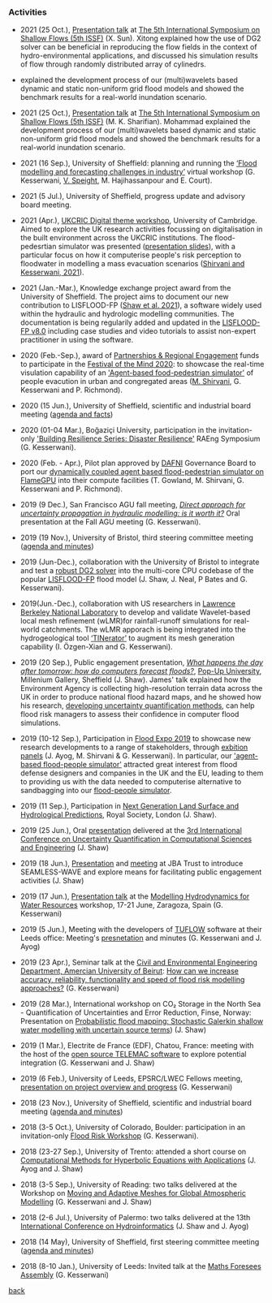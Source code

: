 ### Activities
- 2021 (25 Oct.), [Presentation talk](https://docs.google.com/presentation/d/1ZUtdhv_1TdIwjUCi22lqAcFrHfdNN6nh/edit?usp=sharing&ouid=100395140877301018816&rtpof=true&sd=true) at [The 5th International Symposium on Shallow Flows (5th ISSF)](https://www.aischolar.org/attendees/index/EMREJBU) (X. Sun). Xitong explained how the use of DG2 solver can be beneficial in reproducing the flow fields in the context of hydro-environmental applications, and discussed his simulation results of flow through randomly distributed array of cylinedrs.

- explained the development process of our (multi)wavelets based dynamic and static non-uniform grid flood models and showed the benchmark results for a real-world inundation scenario.  

- 2021 (25 Oct.), [Presentation talk](https://docs.google.com/presentation/d/19MnjVO9dMAeZFw5UgCIlyNmaLdfT_PSx/edit?usp=sharing&ouid=100395140877301018816&rtpof=true&sd=true) at [The 5th International Symposium on Shallow Flows (5th ISSF)](https://www.aischolar.org/attendees/index/EMREJBU) (M. K. Sharifian).  Mohammad explained the development process of our (multi)wavelets based dynamic and static non-uniform grid flood models and showed the benchmark results for a real-world inundation scenario.  

- 2021 (16 Sep.), University of Sheffield: planning and running the [‘Flood modelling and forecasting challenges in industry’](Workshop_16Sep2021.md) virtual workshop (G. Kesserwani, [V. Speight](https://www.sheffield.ac.uk/civil/staff/research/speightv), M. Hajihassanpour and E. Court).

- 2021 (5 Jul.), University of Sheffield, progress update and advisory board meeting. 

- 2021 (Apr.), [UKCRIC Digital theme workshop](https://www.ukcric.com/news/ukcric-workshop-explores-the-challenges-and-opportunities-of-digitalisation-in-the-built-environment/), University of Cambridge. Aimed to explore the UK research  activities focussing on digitalisation in the built environment across the UKCRIC institutions. The flood-pedesrtian simulator was presented ([presentation slides](https://drive.google.com/file/d/1G9SHYH7_v7EChFVTejMpU7Wng72hKUfV/view?usp=sharing)), with a particular focus on how it computerise people's risk perception to floodwater in modelling a mass evacuation scenarios ([Shirvani and Kesserwani, 2021](https://doi.org/10.5194/nhess-2021-79)). 



- 2021 (Jan.-Mar.), Knowledge exchange project award from the University of Sheffield. The project aims to document our new contribution to LISFLOOD-FP ([Shaw et al. 2021](https://gmd.copernicus.org/preprints/gmd-2020-340/)), a software widely used within the hydraulic and hydrologic modelling communities. The documentation is being regularily added and updated in the [LISFLOOD-FP v8.0](./LISFLOOD8.0.md) including case studies and video tutorials to assist non-expert practitioner in using the software. 

- 2020 (Feb.-Sep.), award of [Partnerships & Regional Engagement](https://www.sheffield.ac.uk/pre) funds to participate in the [Festival of the Mind 2020](https://festivalofthemind.sheffield.ac.uk/2020/): to showcase the real-time visulation capability of an ['Agent-based food-pedestrian simulator'](https://www.seamlesswave.com/Flood_Human_ABM.html) of people evacution in urban and congregated areas ([M. Shirvani](https://drive.google.com/file/d/1wM_Ucc_gHgQEeKdO6rrDvBGJLxCeAKDd/view?usp=sharing), G. Kesserwani and P. Richmond).

- 2020 (15 Jun.), University of Sheffield, scientific and industrial board meeting ([agenda and facts](https://docs.google.com/document/d/1pK91NP_up5o7YWTn-88TwQCWhpZFrxw1qtBsPlHcXVA/edit))

- 2020 (01-04 Mar.), Boğaziçi University, participation in the invitation-only ['Building Resilience Series: Disaster Resilience'](https://www.raeng.org.uk/grants-prizes/grants/international-research-and-collaborations/frontiers/frontiers-of-development/upcoming-symposia) RAEng Symposium (G. Kesserwani).    

- 2020 (Feb. - Apr.), Pilot plan approved by [DAFNI](https://www.dafni.ac.uk/) Governance Board to port our [dynamically coupled agent based flood-pedestrian simulator on FlameGPU](https://arxiv.org/abs/1908.05232) into their compute facilities (T. Gowland, M. Shirvani, G. Kesserwani and P. Richmond).  

- 2019 (9 Dec.), San Francisco AGU fall meeting, [_Direct approach for uncertainty propagation in hydraulic modelling: is it worth it?_](https://drive.google.com/file/d/1cLouenKS0qJR6cIDsGO3kBg2TC4o860W/view?usp=sharing) Oral presentation at the Fall AGU meeting (G. Kesserwani).

- 2019 (19 Nov.), University of Bristol, third steering committee meeting ([agenda and minutes](https://docs.google.com/document/d/1J_Wsoutj_5fuaZejW0um8a1ojZmgTv-VsRECYlP25ls/edit#))

- 2019 (Jun-Dec.), collaboration with the University of Bristol to integrate and test a [robust DG2 solver](https://www.sciencedirect.com/science/article/pii/S004578251830389X) into the multi-core CPU codebase of the popular [LISFLOOD-FP](http://www.bristol.ac.uk/geography/research/hydrology/models/lisflood/) flood model (J. Shaw, J. Neal, P Bates and G. Kesserwani).  

- 2019(Jun.-Dec.), collaboration with US researchers in [Lawrence Berkeley National Laboratory](https://eesa.lbl.gov) to develop and validate Wavelet-based local mesh refinement (wLMR)for rainfall-runoff simulations for real-world catchments. The wLMR apporach is being integrated into the hydrogeological tool [‘TINerator’](https://github.com/lanl/LaGriT/tree/tinerator) to augment its mesh generation capability (I. Özgen-Xian and G. Kesserwani).

- 2019 (20 Sep.), Public engagement presentation, [_What happens the day after tomorrow: how do computers forecast floods?_](https://drive.google.com/file/d/18CBCXAx2JzbwhNGkOVSgPh19OlpiuV5A/view), [Pop-Up University](https://www.museums-sheffield.org.uk/whats-on/events/2019/9/pop-up-university), Millenium Gallery, Sheffield (J. Shaw). James' talk explained how the Environment Agency is collecting high-resolution terrain data across the UK in order to produce national flood hazard maps, and he showed how his research, [developing uncertainty quantification methods](https://arxiv.org/abs/1907.06421), can help flood risk managers to assess their confidence in computer flood simulations.

- 2019 (10-12 Sep.), Participation in [Flood Expo 2019](http://www.thefloodexpo.co.uk/) to showcase new research developments to a range of stakeholders, through [exbition panels](https://drive.google.com/file/d/10p1cpQGEE1c0IKQqQyvxs03thszwEGJd/view?usp=sharing) (J. Ayog, M. Shirvani & G. Kesserwani). In particular, our ['agent-based flood-people simulator'](https://arxiv.org/abs/1908.05232) attracted great interest from flood defense designers and companies in the UK and the EU, leading to them to providing us with the data needed to computerise alternative to sandbagging into our [flood-people simulator](https://arxiv.org/abs/1908.05232). 
 
 - 2019 (11 Sep.), Participation in [Next Generation Land Surface and Hydrological Predictions](https://hydro-jules.org/abstract-submission-form), Royal Society, London (J. Shaw).
 
- 2019 (25 Jun.), Oral [presentation](https://drive.google.com/file/d/1yyzqJt4NEi8D3Ei3XjWNQ-Ys_Lhfg5wF/view?usp=sharing) delivered at the [3rd International Conference on Uncertainty Quantification in Computational Sciences and Engineering](https://2019.uncecomp.org/) (J. Shaw)

- 2019 (18 Jun.), [Presentation](https://drive.google.com/file/d/1oeFdc_j-mJ74tCgjBt49CUY_kh2utAWV/view?usp=sharing) and [meeting](https://docs.google.com/document/d/1cIj4oAL9oGxYDdgjZCCjcMVwrI2sC6HPBsVQRcRQtmA/edit?usp=sharing) at JBA Trust to introduce SEAMLESS-WAVE and explore means for facilitating public engagement activities (J. Shaw) 

- 2019 (17 Jun.), [Presentation talk](https://drive.google.com/file/d/19WioVoBD-YuxJDMZuXAipNs_WtYcD0x5/view?usp=sharing) at the [Modelling Hydrodynamics for Water Resources](http://eventos.unizar.es/25050/detail/modelling-hydrodynamics-for-water-resources.html) workshop, 17-21 June, Zaragoza, Spain (G. Kesserwani)

- 2019 (5 Jun.), Meeting with the developers of [TUFLOW](https://www.tuflow.com/) software at their Leeds office: Meeting's [presnetation](https://drive.google.com/file/d/1OmBje1Iz5wIcbt5wkHxDbgGA7Jpc8uju/view?usp=sharing) and minutes (G. Kesserwani and J. Ayog)

- 2019 (23 Apr.), Seminar talk at the [Civil and Environmental Engineering Department, Amercian University of Beirut](https://www.aub.edu.lb/msfea/cee/Pages/default.aspx): [How can we increase accuracy, reliability, functionality and speed of flood risk modelling approaches?](https://drive.google.com/file/d/1ON_2jMZ9C1ZCbjtvSrEz2CmoqGV4crrE/view?usp=sharing) (G. Kesserwani)

- 2019 (28 Mar.), International workshop on CO₂ Storage in the North Sea - Quantification of Uncertainties and Error Reduction, Finse, Norway: Presentation on [Probabilistic flood mapping: Stochastic Galerkin shallow water modelling with uncertain source terms](https://drive.google.com/file/d/1QTPyasTnZxQRgUaK8281Us2leni2cp4d/view?usp=sharing)) (J. Shaw)

- 2019 (1 Mar.), Electrite de France (EDF), Chatou, France: meeting with the host of the [open source TELEMAC software](http://www.opentelemac.org/) to explore potential integration (G. Kesserwani and J. Shaw)

- 2019 (6 Feb.), University of Leeds, EPSRC/LWEC Fellows meeting, [presentation on project overview and progress](https://drive.google.com/file/d/1ACBmj7wHHch_vhvvoxpf052k1KGhIbRY/view?usp=sharing) (G. Kesserwani)

- 2018 (23 Nov.), University of Sheffield, scientific and industrial board meeting ([agenda and minutes](https://docs.google.com/document/d/1J6r1d2T7HTH5wwJ4E47RE9A4s6HJm0FXleKDZJKoMyI/edit?usp=sharing))

- 2018 (3-5 Oct.), University of Colorado, Boulder: participation in an invitation-only [Flood Risk Workshop](https://sites.google.com/view/flood-risk-ws) (G. Kesserwani).

- 2018 (23-27 Sep.), University of Trento: attended a short course on [Computational Methods for Hyperbolic Equations with Applications](https://eleuteriotoro.com/2018/06/23/computational-methods-for-hyperbolic-equations-with-applications/) (J. Ayog and J. Shaw)

- 2018 (3-5 Sep.), University of Reading: two talks delivered at the Workshop on [Moving and Adaptive Meshes for Global Atmospheric Modelling](https://sites.google.com/view/movingmesh2018) (G. Kesserwani and J. Shaw)

- 2018 (2-6 Jul.), University of Palermo: two talks delivered at the 13th [International Conference on Hydroinformatics](https://www.hic2018.org/) (J. Shaw and J. Ayog)

- 2018 (14 May), University of Sheffield, first steering committee meeting ([agenda and minutes](https://docs.google.com/document/d/16lf8-mMgwq32EkVn4_gOtGdfONv02eU5GqYrrhuh_fw/edit))

- 2018 (8-10 Jan.), University of Leeds: Invited talk at the [Maths Foresees Assembly](http://www1.maths.leeds.ac.uk/mathsforesees/leeds2018.html) (G. Kesserwani)



[back](./)
